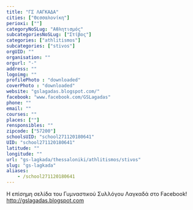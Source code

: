 ```yaml
---
title: "ΓΣ ΛΑΓΚΑΔΑ"
cities: ["Θεσσαλονίκη"]
perioxi: [""]
categoryNoSLug: "Αθλητισμός"
subcategoriesNoSLug: ["Στίβος"]
categories: ["athlitismos"]
subcategories: ["stivos"]
orgUID: ""
organisation: ""
orgurl: "-"
address: ""
logoimg: ""
profilePhoto : "downloaded"
coverPhoto : "downloaded"
website: "gslagadas.blogspot.com/"
facebook: "www.facebook.com/GSLagadas"
phone: ""
email: ""
courses: ""
places: [""]
rensponsibles: ""
zipcode: ["57200"]
schoolsUID: "school271120180641"
UID: "school271120180641"
latitude: ""
longitude: ""
url: "gs-lagkada/thessaloniki/athlitismos/stivos"
slug: "gs-lagkada"
aliases:
    - /school271120180641
---
```



Η επίσημη σελίδα του Γυμναστικού Συλλόγου Λαγκαδά στο Facebook! http://gslagadas.blogspot.com

